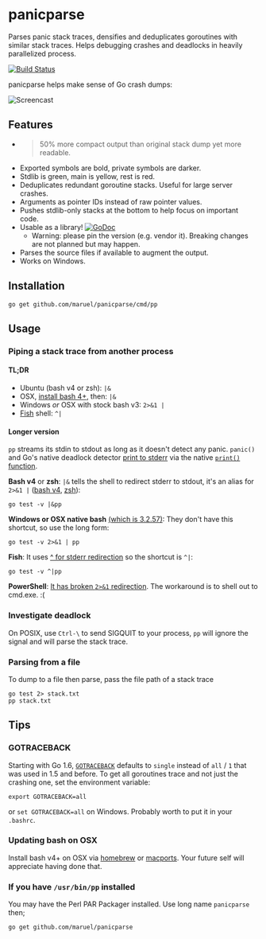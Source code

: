# panicparse

Parses panic stack traces, densifies and deduplicates goroutines with similar
stack traces. Helps debugging crashes and deadlocks in heavily parallelized
process.

[![Build Status](https://travis-ci.org/maruel/panicparse.svg?branch=master)](https://travis-ci.org/maruel/panicparse)

panicparse helps make sense of Go crash dumps:

![Screencast](https://raw.githubusercontent.com/wiki/maruel/panicparse/parse.gif "Screencast")

## Features

- > 50% more compact output than original stack dump yet more readable.
- Exported symbols are bold, private symbols are darker.
- Stdlib is green, main is yellow, rest is red.
- Deduplicates redundant goroutine stacks. Useful for large server crashes.
- Arguments as pointer IDs instead of raw pointer values.
- Pushes stdlib-only stacks at the bottom to help focus on important code.
- Usable as a library!
  [![GoDoc](https://godoc.org/github.com/maruel/panicparse/stack?status.svg)](https://godoc.org/github.com/maruel/panicparse/stack)
  - Warning: please pin the version (e.g. vendor it). Breaking changes are
    not planned but may happen.
- Parses the source files if available to augment the output.
- Works on Windows.

## Installation

    go get github.com/maruel/panicparse/cmd/pp

## Usage

### Piping a stack trace from another process

#### TL;DR

- Ubuntu (bash v4 or zsh): `|&`
- OSX, [install bash 4+](README.md#updating-bash-on-osx), then: `|&`
- Windows _or_ OSX with stock bash v3: `2>&1 |`
- [Fish](http://fishshell.com/) shell: `^|`

#### Longer version

`pp` streams its stdin to stdout as long as it doesn't detect any panic.
`panic()` and Go's native deadlock detector [print to
stderr](https://golang.org/src/runtime/panic1.go) via the native [`print()`
function](https://golang.org/pkg/builtin/#print).

**Bash v4** or **zsh**: `|&` tells the shell to redirect stderr to stdout,
it's an alias for `2>&1 |` ([bash
v4](https://www.gnu.org/software/bash/manual/bash.html#Pipelines),
[zsh](http://zsh.sourceforge.net/Doc/Release/Shell-Grammar.html#Simple-Commands-_0026-Pipelines)):

    go test -v |&pp

**Windows or OSX native bash** [(which is
3.2.57)](http://meta.ath0.com/2012/02/05/apples-great-gpl-purge/): They don't
have this shortcut, so use the long form:

    go test -v 2>&1 | pp

**Fish**: It uses [^ for stderr
redirection](http://fishshell.com/docs/current/tutorial.html#tut_pipes_and_redirections)
so the shortcut is `^|`:

    go test -v ^|pp

**PowerShell**: [It has broken `2>&1` redirection](https://connect.microsoft.com/PowerShell/feedback/details/765551/in-powershell-v3-you-cant-redirect-stderr-to-stdout-without-generating-error-records). The workaround is to shell out to cmd.exe. :(

### Investigate deadlock

On POSIX, use `Ctrl-\` to send SIGQUIT to your process, `pp` will ignore
the signal and will parse the stack trace.

### Parsing from a file

To dump to a file then parse, pass the file path of a stack trace

    go test 2> stack.txt
    pp stack.txt

## Tips

### GOTRACEBACK

Starting with Go 1.6, [`GOTRACEBACK`](https://golang.org/pkg/runtime/) defaults
to `single` instead of `all` / `1` that was used in 1.5 and before. To get all
goroutines trace and not just the crashing one, set the environment variable:

    export GOTRACEBACK=all

or `set GOTRACEBACK=all` on Windows. Probably worth to put it in your `.bashrc`.

### Updating bash on OSX

Install bash v4+ on OSX via [homebrew](http://brew.sh) or
[macports](https://www.macports.org/). Your future self will appreciate having
done that.

### If you have `/usr/bin/pp` installed

You may have the Perl PAR Packager installed. Use long name `panicparse` then;

    go get github.com/maruel/panicparse
